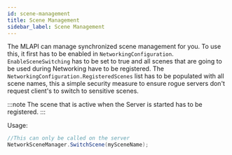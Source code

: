 ```yaml
---
id: scene-management
title: Scene Management
sidebar_label: Scene Management
---
```


The MLAPI can manage synchronized scene management for you. To use this, it first has to be enabled in `NetworkingConfiguration`. `EnableSceneSwitching` has to be set to true and all scenes that are going to be used during Networking have to be registered. The `NetworkingConfiguration.RegisteredScenes` list has to be populated with all scene names, this a simple security measure to ensure rogue servers don't request client's to switch to sensitive scenes.

:::note
The scene that is active when the Server is started has to be registered.
:::

Usage:

```csharp
//This can only be called on the server
NetworkSceneManager.SwitchScene(mySceneName);
```
